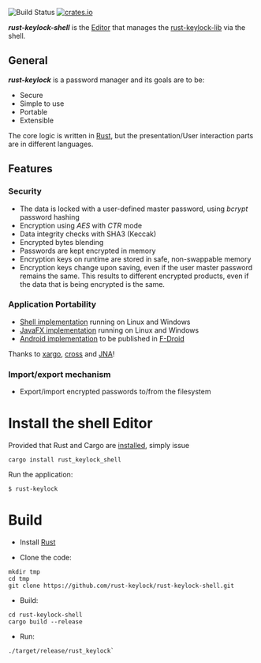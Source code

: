 ![Build Status](https://travis-ci.org/rust-keylock/rust-keylock-shell.svg?branch=master)
[![crates.io](https://img.shields.io/crates/v/rust_keylock_shell.svg)](https://crates.io/crates/rust_keylock_shell)

___rust-keylock-shell___ is the [Editor](https://rust-keylock.github.io/rust-keylock-lib/rust_keylock/trait.Editor.html) that manages the [rust-keylock-lib](https://github.com/rust-keylock/rust-keylock-lib) via the shell.

## General

___rust-keylock___ is a password manager and its goals are to be:

* Secure
* Simple to use
* Portable
* Extensible

The core logic is written in [Rust](https://www.rust-lang.org), but the presentation/User interaction parts are in different languages.

## Features

### Security

 * The data is locked with a user-defined master password, using _bcrypt_ password hashing
 * Encryption using _AES_ with _CTR_ mode
 * Data integrity checks with SHA3 (Keccak)
 * Encrypted bytes blending
 * Passwords are kept encrypted in memory
 * Encryption keys on runtime are stored in safe, non-swappable memory
 * Encryption keys change upon saving, even if the user master password remains the same. This results to different encrypted products, even if the data that is being encrypted is the same.
 
### Application Portability

 * [Shell implementation](https://github.com/rust-keylock/rust-keylock-shell) running on Linux and Windows
 * [JavaFX implementation](https://github.com/rust-keylock/rust-keylock-ui) running on Linux and Windows
 * [Android implementation](https://github.com/rust-keylock/rust-keylock-android) to be published in [F-Droid](https://gitlab.com/fdroid/fdroiddata/merge_requests/2668)

Thanks to [xargo](https://github.com/japaric/xargo), [cross](https://github.com/japaric/cross) and [JNA](https://github.com/java-native-access/jna)!
 
### Import/export mechanism

 * Export/import encrypted passwords to/from the filesystem

# Install the shell Editor

Provided that Rust and Cargo are [installed](https://rustup.rs/), simply issue

```shell
cargo install rust_keylock_shell
```

Run the application:

`$ rust-keylock`


# Build

* Install [Rust](https://rustup.rs/)

* Clone the code:
 ```shell
 mkdir tmp
 cd tmp
 git clone https://github.com/rust-keylock/rust-keylock-shell.git
 
 ```

* Build:

 ```shell
 cd rust-keylock-shell
 cargo build --release
 ```
 
* Run:

 ```shell
 ./target/release/rust_keylock`
 ```